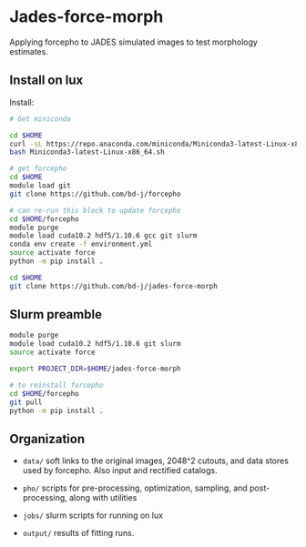 Jades-force-morph
======

Applying forcepho to JADES simulated images to test morphology estimates.


Install on lux
--------------------


Install:

```sh
# Get miniconda

cd $HOME
curl -sL https://repo.anaconda.com/miniconda/Miniconda3-latest-Linux-x86_64.sh
bash Miniconda3-latest-Linux-x86_64.sh

# get forcepho
cd $HOME
module load git
git clone https://github.com/bd-j/forcepho

# can re-run this block to update forcepho
cd $HOME/forcepho
module purge
module load cuda10.2 hdf5/1.10.6 gcc git slurm
conda env create -f environment.yml
source activate force
python -m pip install .

cd $HOME
git clone https://github.com/bd-j/jades-force-morph
```

Slurm preamble
--------------

```sh
module purge
module load cuda10.2 hdf5/1.10.6 git slurm
source activate force

export PROJECT_DIR=$HOME/jades-force-morph

# to reinstall forcepho
cd $HOME/forcepho
git pull
python -m pip install .
```


Organization
------------

* `data/` soft links to the original images, 2048^2 cutouts, and data stores used by forcepho.  Also input and rectified catalogs.

* `pho/` scripts for pre-processing, optimization, sampling, and post-processing, along with utilities

* `jobs/` slurm scripts for running on lux

* `output/` results of fitting runs.
